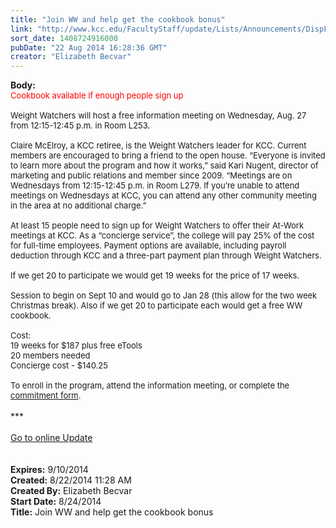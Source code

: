 ```yaml
---
title: "Join WW and help get the cookbook bonus"
link: "http://www.kcc.edu/FacultyStaff/update/Lists/Announcements/DispForm.aspx?ID=1602"
sort_date: 1408724916000
pubDate: "22 Aug 2014 16:28:36 GMT"
creator: "Elizabeth Becvar"
---
```


<div><b>Body:</b> <div class="ExternalClass6DDFD9D5864C4BEC928A9FAE099DAC9C"><div><font size="2"><font color="#ff0000">Cookbook available if enough people sign up</font></font></div>
<div><font size="2"><font color="#ff0000"> </font></font></div>
<div><font size="2">Weight Watchers will host a free information meeting on Wednesday, Aug. 27 from 12:15-12:45 p.m. in Room L253.</font></div>
<div><font size="2"><br />Claire McElroy, a KCC retiree, is the Weight Watchers leader for KCC. Current members are encouraged to bring a friend to the open house. “Everyone is invited to learn more about the program and how it works,” said Kari Nugent, director of marketing and public relations and member since 2009. “Meetings are on Wednesdays from 12:15-12:45 p.m. in Room L279. If you’re unable to attend meetings on Wednesdays at KCC, you can attend any other community meeting in the area at no additional charge.”</font></div>
<font size="2"><div><br />At least 15 people need to sign up for Weight Watchers to offer their At-Work meetings at KCC. As a “concierge service”, the college will pay 25% of the cost for full-time employees. Payment options are available, including payroll deduction through KCC and a three-part payment plan through Weight Watchers.</div>
<div><br />If we get 20 to participate we would get 19 weeks for the price of 17 weeks.</div>
<div> </div>
<div>Session to begin on Sept 10 and would go to Jan 28 (this allow for the two week Christmas break). Also if we get 20 to participate each would get a free WW cookbook.</div>
<div><br />Cost:<br />19 weeks for $187 plus free eTools<br />20 members needed<br />Concierge cost - $140.25<br /> <br />To enroll in the program, attend the information meeting, or complete the <a href="/FacultyStaff/update/Documents/W-9%202013.pdf">commitment form</a>. </div></font><br /><div>***</div>
<div> </div>
<div><a href="/FacultyStaff/update/Pages/dailyupdate.aspx">Go to online Update</a></div>
<div> </div>
<div> </div></div></div>
<div><b>Expires:</b> 9/10/2014</div>
<div><b>Created:</b> 8/22/2014 11:28 AM</div>
<div><b>Created By:</b> Elizabeth Becvar</div>
<div><b>Start Date:</b> 8/24/2014</div>
<div><b>Title:</b> Join WW and help get the cookbook bonus</div>

